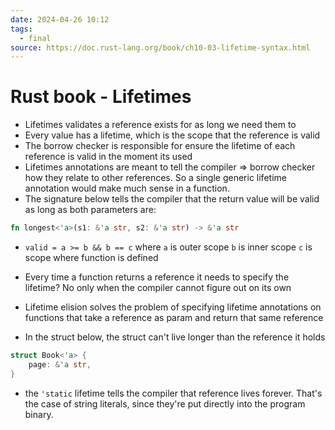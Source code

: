 ```yaml
---
date: 2024-04-26 10:12
tags:
  - final
source: https://doc.rust-lang.org/book/ch10-03-lifetime-syntax.html
---
```

# Rust book - Lifetimes

- Lifetimes validates a reference exists for as long we need them to
- Every value has a lifetime, which is the scope that the reference is valid
- The borrow checker is responsible for ensure the lifetime of each reference is valid in the moment its used
- Lifetimes annotations are meant to tell the compiler => borrow checker how they relate to other references. So a single generic lifetime annotation would make much sense in a function.
- The signature below tells the compiler that the return value will be valid as long as both parameters are:
```rust
fn longest<'a>(s1: &'a str, s2: &'a str) -> &'a str
```
- `valid = a >= b && b == c`
		where `a` is outer scope
			 `b` is inner scope
			 `c` is scope where function is defined

- Every time a function returns a reference it needs to specify the lifetime? No only when the compiler cannot figure out on its own
- Lifetime elision solves the problem of specifying lifetime annotations on functions that take a reference as param and return that same reference
- In the struct below, the struct can't live longer than the reference it holds
```rust
struct Book<'a> {
	page: &'a str,
}
```
- the `'static` lifetime tells the compiler that reference lives forever. That's the case of string literals, since they're put directly into the program binary. 